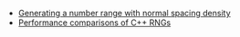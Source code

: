 - [Generating a number range with normal spacing density](http://nbviewer.ipython.org/github/s9w/articles/blob/master/normalspace.ipynb)
- [Performance comparisons of C++ RNGs](https://github.com/s9w/articles/blob/master/perf%20cpp%20random.md)
